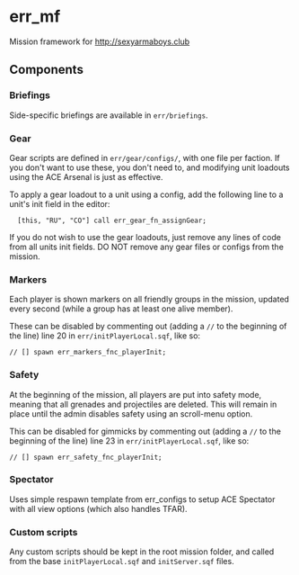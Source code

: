 # err_mf
Mission framework for http://sexyarmaboys.club


## Components

### Briefings

Side-specific briefings are available in `err/briefings`.

### Gear

Gear scripts are defined in `err/gear/configs/`, with one file per faction. If you don't want to use these, you don't need to, and modifying unit loadouts using the ACE Arsenal is just as effective.

To apply a gear loadout to a unit using a config, add the following line to a unit's init field in the editor:

```
  [this, "RU", "CO"] call err_gear_fn_assignGear;
```

If you do not wish to use the gear loadouts, just remove any lines of code from all units init fields. DO NOT remove any gear files or configs from the mission.

### Markers

Each player is shown markers on all friendly groups in the mission, updated every second (while a group has at least one alive member).

These can be disabled by commenting out (adding a `//` to the beginning of the line) line 20 in `err/initPlayerLocal.sqf`, like so:

```
// [] spawn err_markers_fnc_playerInit;
```

### Safety

At the beginning of the mission, all players are put into safety mode, meaning that all grenades and projectiles are deleted.
This will remain in place until the admin disables safety using an scroll-menu option.

This can be disabled for gimmicks by commenting out (adding a `//` to the beginning of the line) line 23 in `err/initPlayerLocal.sqf`, like so:

```
// [] spawn err_safety_fnc_playerInit;
```

### Spectator

Uses simple respawn template from err_configs to setup ACE Spectator with all view options (which also handles TFAR).

### Custom scripts

Any custom scripts should be kept in the root mission folder, and called from the base `initPlayerLocal.sqf` and `initServer.sqf` files.
